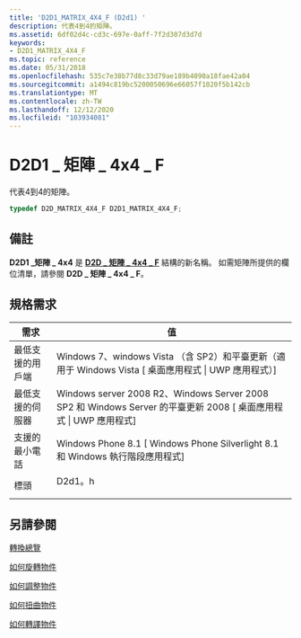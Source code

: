 ```yaml
---
title: 'D2D1_MATRIX_4X4_F (D2d1) '
description: 代表4到4的矩陣。
ms.assetid: 6df02d4c-cd3c-697e-0aff-7f2d307d3d7d
keywords:
- D2D1_MATRIX_4X4_F
ms.topic: reference
ms.date: 05/31/2018
ms.openlocfilehash: 535c7e38b77d8c33d79ae189b4090a18fae42a04
ms.sourcegitcommit: a1494c819bc5200050696e66057f1020f5b142cb
ms.translationtype: MT
ms.contentlocale: zh-TW
ms.lasthandoff: 12/12/2020
ms.locfileid: "103934081"
---
```

# <a name="d2d1_matrix_4x4_f"></a>D2D1 \_ 矩陣 \_ 4x4 \_ F

代表4到4的矩陣。


```C++
typedef D2D_MATRIX_4X4_F D2D1_MATRIX_4X4_F;
```



## <a name="remarks"></a>備註

**D2D1 \_矩陣 \_ 4x4** 是 [**D2D \_ 矩陣 \_ 4x4 \_ F**](/windows/desktop/api/dcommon/ns-dcommon-d2d_matrix_4x4_f) 結構的新名稱。 如需矩陣所提供的欄位清單，請參閱 **D2D \_ 矩陣 \_ 4x4 \_ F**。

## <a name="requirements"></a>規格需求



| 需求 | 值 |
|-------------------------------------|------------------------------------------------------------------------------------------------------------------------------------------|
| 最低支援的用戶端<br/> | Windows 7、windows Vista （含 SP2）和平臺更新（適用于 Windows Vista \[ 桌面應用程式 \| UWP 應用程式）\]<br/>                          |
| 最低支援的伺服器<br/> | Windows server 2008 R2、Windows Server 2008 SP2 和 Windows Server 的平臺更新 2008 \[ 桌面應用程式 \| UWP 應用程式\]<br/> |
| 支援的最小電話<br/>  | Windows Phone 8.1 \[ Windows Phone Silverlight 8.1 和 Windows 執行階段應用程式\]<br/>                                                  |
| 標頭<br/>                   | <dl> <dt>D2d1。h</dt> </dl>                                                        |



## <a name="see-also"></a>另請參閱

<dl> <dt>

[轉換總覽](direct2d-transforms-overview.md)
</dt> <dt>

[如何旋轉物件](how-to-rotate.md)
</dt> <dt>

[如何調整物件](how-to-scale.md)
</dt> <dt>

[如何扭曲物件](how-to-skew.md)
</dt> <dt>

[如何轉譯物件](how-to-translate.md)
</dt> </dl>

 

 





